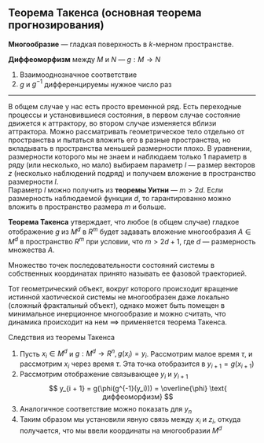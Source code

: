 ## Теорема Такенса (основная теорема прогнозирования)

**Многообразие** — гладкая поверхность в $k$-мерном пространстве. 

**Диффеоморфизм** между $M$ и $N$ — $g: M \rightarrow N$
1. Взаимооднозначное соответствие
2. $g$ и $g^{-1}$ дифференцируемы нужное число раз

___

В общем случае у нас есть просто временной ряд. Есть переходные процессы и установившиеся состояния, в первом случае состояние движется к аттрактору, во втором случае изменяется вблизи аттрактора. Можно рассматривать геометрическое тело отдельно от пространства и пытаться вложить его в разные пространства, но вкладывать в пространства меньшей размерности плохо. В уравнении, размерности которого мы не знаем и наблюдаем только 1 параметр в ряду (или несколько, но мало) выбираем параметр $l$ — размер векторов $z$ (несколько наблюдений подряд) и получаем вложение в пространство размерности $l$.  
Параметр $l$ можно получить из **теоремы Уитни** — $m > 2d$. Если размерность наблюдаемой функции $d$, то гарантированно можно вложить в пространство размера $m$ и больше.  

**Теорема Такенса** утверждает, что любое (в общем случае) гладкое отображение $g$ из $M^d$ в $R^m$ будет задавать вложение многообразия $A \in M^d$ в пространство $R^m$ при условии, что $m > 2d+1$, где $d$ — размерность множества $A$.

Множество точек последовательности состояний системы в собственных координатах принято называть ее фазовой траекторией.  

Тот геометрический объект, вокруг которого происходит вращение истинной хаотической системы не многообразен даже локально (сложный фрактальный объект), однако может быть помещен в минимальное инерционное многообразие и можно считать, что динамика происходит на нем $\implies$ применяется теорема Такенса.  

Следствия из теоремы Такенса  
1. Пусть $x_i \in M^d$ и $g: M^d \rightarrow R^n, g(x_i) = y_i$. Рассмотрим малое время $\tau$, и рассмотрим $x_i$ через время $\tau$. Эта точка отобразится в $y_{i + 1} = g(x_{i + 1})$
2. Рассмотрим отображение связывающее $y_i$ и $y_{i + 1}$
$$
    y_{i + 1} = g(\phi(g^{-1}(y_i))) = \overline{\phi} \text{ диффеоморфизм}
$$
3. Аналогичное соответствие можно показать для $y_n$ 
4. Таким образом мы установили явную связь между $x_i$ и $z_i$, откуда получается, что мы ввели координаты на многообразии $M^d$